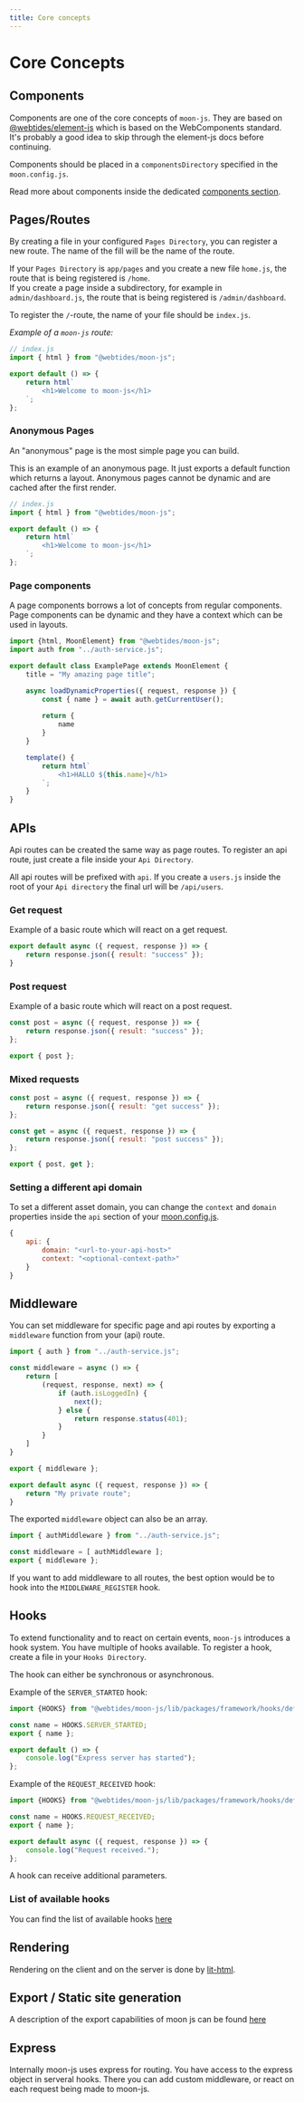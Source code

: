 ```yaml
---
title: Core concepts
---
```

# Core Concepts


## Components

Components are one of the core concepts of `moon-js`. They are based on [@webtides/element-js](https://github.com/webtides/element-js/blob/main/docs/README.md)
which is based on the WebComponents standard. It's probably a good idea to skip through the
element-js docs before continuing.

Components should be placed in a `componentsDirectory` specified in the `moon.config.js`.

Read more about components inside the dedicated [components section](/components/concepts).

## Pages/Routes

By creating a file in your configured `Pages Directory`, you can register a new route. The name of the fill will be
the name of the route.

If your `Pages Directory` is `app/pages` and you create a new file `home.js`, the route that is being registered
is `/home`.  
If you create a page inside a subdirectory, for example in `admin/dashboard.js`, the route that is being registered
is `/admin/dashboard`.

To register the  `/`-route, the name of your file should be `index.js`.

*Example of a `moon-js` route:*
```js
// index.js
import { html } from "@webtides/moon-js";

export default () => {
    return html`
        <h1>Welcome to moon-js</h1>
    `;
};
```

### Anonymous Pages

An "anonymous" page is the most simple page you can build.

This is an example of an anonymous page. It just exports a default function which returns a layout.
Anonymous pages cannot be dynamic and are cached after the first render.

```js
// index.js
import { html } from "@webtides/moon-js";

export default () => {
    return html`
        <h1>Welcome to moon-js</h1>
    `;
};
```

### Page components

A page components borrows a lot of concepts from regular components. Page components
can be dynamic and they have a context which can be used in layouts.

```js
import {html, MoonElement} from "@webtides/moon-js";
import auth from "../auth-service.js";

export default class ExamplePage extends MoonElement {
    title = "My amazing page title";

    async loadDynamicProperties({ request, response }) {
        const { name } = await auth.getCurrentUser();
        
        return {
            name
        }
    }

    template() {
        return html`
            <h1>HALLO ${this.name}</h1>
        `;
    }
}
```

## APIs

Api routes can be created the same way as page routes. To register an api route, just create
a file inside your `Api Directory`.

All api routes will be prefixed with `api`. If you create a `users.js` inside the root of your `Api directory`
the final url will be `/api/users`.

### Get request

Example of a basic route which will react on a get request.
```js
export default async ({ request, response }) => {
    return response.json({ result: "success" });
}
```
### Post request
Example of a basic route which will react on a post request.
```js
const post = async ({ request, response }) => {
    return response.json({ result: "success" });
};

export { post };
```

### Mixed requests

```js
const post = async ({ request, response }) => {
    return response.json({ result: "get success" });
};

const get = async ({ request, response }) => {
    return response.json({ result: "post success" });
};

export { post, get };
```

### Setting a different api domain

To set a different asset domain, you can change the `context` and `domain` properties inside the `api` section of your [moon.config.js](/configuration#assets).

```js
{
    api: {
        domain: "<url-to-your-api-host>"
        context: "<optional-context-path>"
    }
}
```

## Middleware

You can set middleware for specific page and api routes by exporting a `middleware` function from
your (api) route.

```js
import { auth } from "../auth-service.js";

const middleware = async () => {
    return [
        (request, response, next) => {
            if (auth.isLoggedIn) {
                next();
            } else {
                return response.status(401);
            }
        }
    ]
}

export { middleware };

export default async ({ request, response }) => {
    return "My private route";
}
```

The exported `middleware` object can also be an array.

```js
import { authMiddleware } from "../auth-service.js";

const middleware = [ authMiddleware ];
export { middleware };
```

If you want to add middleware to all routes, the best option would be to hook
into the `MIDDLEWARE_REGISTER` hook.

## Hooks

To extend functionality and to react on certain events, `moon-js` introduces a hook system. You have
multiple of hooks available. To register a hook, create a file in your `Hooks Directory`.

The hook can either be synchronous or asynchronous.

Example of the `SERVER_STARTED` hook:
```js
import {HOOKS} from "@webtides/moon-js/lib/packages/framework/hooks/definitions";

const name = HOOKS.SERVER_STARTED;
export { name };

export default () => {
    console.log("Express server has started");
};
```

Example of the `REQUEST_RECEIVED` hook:
```js
import {HOOKS} from "@webtides/moon-js/lib/packages/framework/hooks/definitions";

const name = HOOKS.REQUEST_RECEIVED;
export { name };

export default async ({ request, response }) => {
    console.log("Request received.");
};
```

A hook can receive additional parameters.

### List of available hooks

You can find the list of available hooks [here](/hooks/list)

## Rendering

Rendering on the client and on the server is done by [lit-html](https://lit-html.polymer-project.org/).

## Export / Static site generation

A description of the export capabilities of moon js can be found [here](/export)

## Express

Internally moon-js uses express for routing. You have access to the express
object in serveral hooks. There you can add custom middleware, or react
on each request being made to moon-js.
